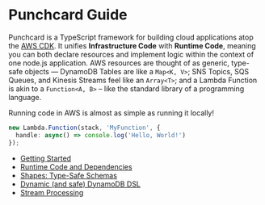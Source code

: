 # Punchcard Guide

Punchcard is a TypeScript framework for building cloud applications atop the [AWS CDK](https://github.com/aws/aws-cdk). It unifies **Infrastructure Code** with **Runtime Code**, meaning you can both declare resources and implement logic within the context of one node.js application. AWS resources are thought of as generic, type-safe objects — DynamoDB Tables are like a `Map<K, V>`; SNS Topics, SQS Queues, and Kinesis Streams feel like an `Array<T>`; and a Lambda Function is akin to a `Function<A, B>` – like the standard library of a programming language.

Running code in AWS is almost as simple as running it locally!
```ts
new Lambda.Function(stack, 'MyFunction', {
  handle: async() => console.log('Hello, World!')
});
```

* [Getting Started](getting-started.md)
* [Runtime Code and Dependencies](runtime-code.md)
* [Shapes: Type-Safe Schemas](shapes.md)
* [Dynamic (and safe) DynamoDB DSL](dynamodb-dsl.md)
* [Stream Processing](stream-processing.md)
